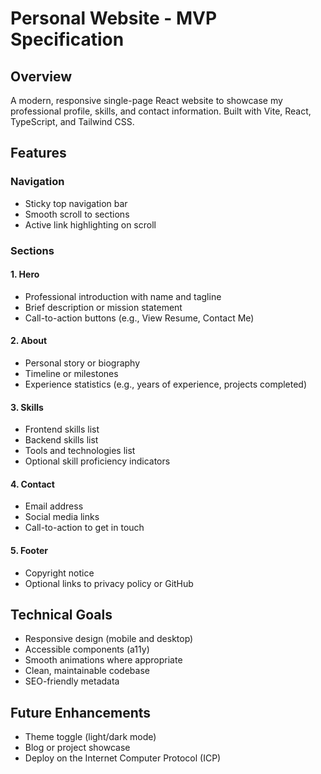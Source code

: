 # Personal Website - MVP Specification

## Overview

A modern, responsive single-page React website to showcase my professional profile, skills, and contact information. Built with Vite, React, TypeScript, and Tailwind CSS.

## Features

### Navigation

-   Sticky top navigation bar
-   Smooth scroll to sections
-   Active link highlighting on scroll

### Sections

#### 1. Hero

-   Professional introduction with name and tagline
-   Brief description or mission statement
-   Call-to-action buttons (e.g., View Resume, Contact Me)

#### 2. About

-   Personal story or biography
-   Timeline or milestones
-   Experience statistics (e.g., years of experience, projects completed)

#### 3. Skills

-   Frontend skills list
-   Backend skills list
-   Tools and technologies list
-   Optional skill proficiency indicators

#### 4. Contact

-   Email address
-   Social media links
-   Call-to-action to get in touch

#### 5. Footer

-   Copyright notice
-   Optional links to privacy policy or GitHub

## Technical Goals

-   Responsive design (mobile and desktop)
-   Accessible components (a11y)
-   Smooth animations where appropriate
-   Clean, maintainable codebase
-   SEO-friendly metadata

## Future Enhancements

-   Theme toggle (light/dark mode)
-   Blog or project showcase
-   Deploy on the Internet Computer Protocol (ICP)
